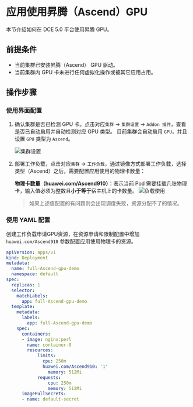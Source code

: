 # 应用使用昇腾（Ascend）GPU

本节介绍如何在 DCE 5.0 平台使用昇腾 GPU。

## 前提条件

- 当前集群已安装昇腾（Ascend） GPU 驱动。
- 当前集群内 GPU 卡未进行任何虚拟化操作或被其它应用占用。

## 操作步骤

### 使用界面配置

1. 确认集群是否已检测 GPU 卡。点击对应`集群` -> `集群设置` -> `Addon 插件`，查看是否已自动启用并自动检测对应 GPU 类型。
    目前集群会自动启用 `GPU`，并且设置 `GPU` 类型为 `Ascend`。

    ![集群设置](./images/cluster-setting-ascend-gpu.jpg)

2. 部署工作负载，点击对应`集群` -> `工作负载`，通过镜像方式部署工作负载，选择类型（Ascend）之后，需要配置应用使用的物理卡数量：

    **物理卡数量（huawei.com/Ascend910）**：表示当前 Pod 需要挂载几张物理卡，输入值必须为整数且**小于等于**宿主机上的卡数量。
    ![负载使用](./images/workload_ascendgpu_userguide.jpg)
    > 如果上述值配置的有问题则会出现调度失败，资源分配不了的情况。


### 使用 YAML 配置

创建工作负载申请GPU资源，在资源申请和限制配置中增加 `huawei.com/Ascend910` 参数配置应用使用物理卡的资源。

```yaml
apiVersion: apps/v1
kind: Deployment
metadata:
  name: full-Ascend-gpu-demo
  namespace: default
spec:
  replicas: 1
  selector:
    matchLabels:
      app: full-Ascend-gpu-demo
  template:
    metadata:
      labels:
        app: full-Ascend-gpu-demo
    spec:
      containers:
      - image: nginx:perl
        name: container-0
        resources:
            limits:
              cpu: 250m
              huawei.com/Ascend910: '1'
                memory: 512Mi
            requests:
                cpu: 250m
                memory: 512Mi
      imagePullSecrets:
      - name: default-secret
```

